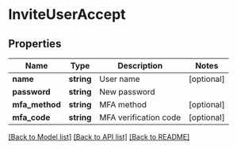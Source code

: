 # InviteUserAccept

## Properties
Name | Type | Description | Notes
------------ | ------------- | ------------- | -------------
**name** | **string** | User name | [optional] 
**password** | **string** | New password | 
**mfa_method** | **string** | MFA method | [optional] 
**mfa_code** | **string** | MFA verification code | [optional] 

[[Back to Model list]](../README.md#documentation-for-models) [[Back to API list]](../README.md#documentation-for-api-endpoints) [[Back to README]](../README.md)


